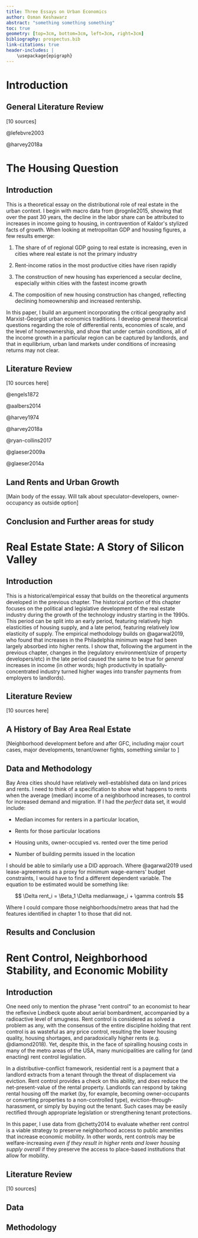 ```yaml
---
title: Three Essays on Urban Economics
author: Osman Keshawarz
abstract: "something something something"
toc: true
geometry: [top=3cm, bottom=3cm, left=3cm, right=3cm]
bibliography: prospectus.bib
link-citations: true
header-includes: |
    \usepackage{epigraph}
---
```


# Introduction

## General Literature Review

[10 sources]

@lefebvre2003

@harvey2018a

# The Housing Question 

## Introduction

This is a theoretical essay on the distributional role of real estate in the urban context. I begin with macro data from @rognlie2015, showing that over the past 30 years, the decline in the labor share can be attributed to increases in income going to housing, in contravention of Kaldor's stylized facts of growth. When looking at metropolitan GDP and housing figures, a few results emerge: 

1. The share of of regional GDP going to real estate is increasing, even in cities where real estate is not the primary industry

2. Rent-income ratios in the most productive cities have risen rapidly

3. The construction of new housing has experienced a secular decline, especially within cities with the fastest income growth

4. The composition of new housing construction has changed, reflecting declining homeownership and increased rentership.

In this paper, I build an argument incorporating the critical geography and Marxist-Georgist urban economics traditions. I develop general theoretical questions regarding the role of differential rents, economies of scale, and the level of homeownership, and show that under certain conditions, all of the income growth in a particular region can be captured by landlords, and that in equilibrium, urban land markets under conditions of increasing returns may not clear. 

## Literature Review

[10 sources here]

@engels1872

@aalbers2014

@harvey1974

@harvey2018a

@ryan-collins2017

@glaeser2009a

@glaeser2014a

## Land Rents and Urban Growth

[Main body of the essay. Will talk about speculator-developers, owner-occupancy as outside option]

## Conclusion and Further areas for study

# Real Estate State: A Story of Silicon Valley

## Introduction

This is a historical/empirical essay that builds on the theoretical arguments developed in the previous chapter. The historical portion of this chapter focuses on the political and legislative development of the real estate industry during the growth of the technology industry starting in the 1990s. This period can be split into an early period, featuring relatively high elasticities of housing supply, and a late period, featuring relatively low elasticity of supply. The empirical methodology builds on @agarwal2019, who found that increases in the Philadelphia minimum wage had been largely absorbed into higher rents. I show that, following the argument in the previous chapter, changes in the (regulatory environment/size of property developers/etc) in the late period caused the same to be true for *general* increases in income (in other words; high productivity in spatially-concentrated industry turned higher wages into transfer payments from employers to landlords). 

## Literature Review

[10 sources here]

## A History of Bay Area Real Estate

[Neighborhood development before and after GFC, including major court cases, major developments, tenant/owner fights, something similar to ]

## Data and Methodology

Bay Area cities should have relatively well-established data on land prices and rents. I need to think of a specification to show what happens to rents when the average (median) income of a neighborhood increases, to control for increased demand and migration. If I had the *perfect* data set, it would include:

* Median incomes for renters in a particular location,

* Rents for those particular locations

* Housing units, owner-occupied vs. rented over the time period

* Number of building permits issued in the location

I should be able to similarly use a DID approach. Where @agarwal2019 used lease-agreements as a proxy for minimum wage-earners' budget constraints, I would have to find a different dependent variable. The equation to be estimated would be something like:

$$ \Delta rent_i = \Beta_1 \Delta medianwage_i + \gamma controls $$

Where I could compare those neighborhoods/metro areas that had the features identified in chapter 1 to those that did not. 

## Results and Conclusion

# Rent Control, Neighborhood Stability, and Economic Mobility

## Introduction

One need only to mention the phrase "rent control" to an economist to hear the reflexive Lindbeck quote about aerial bombardment, accompanied by a radioactive level of smugness. Rent control is considered as solved a problem as any, with the consensus of the entire discipline holding that rent control is as wasteful as any price control, resulting the lower housing quality, housing shortages, and paradoxically higher rents (e.g. @diamond2018). Yet, despite this, in the face of spiralling housing costs in many of the metro areas of the USA, many municipalities are calling for (and enacting) rent control legislation. 

In a distributive-conflict framework, residential rent is a payment that a landlord extracts from a tenant through the threat of displacement via eviction. Rent control provides a check on this ability, and *does* reduce the net-present-value of the rental property. Landlords can respond by taking rental housing off the market (by, for example, becoming owner-occupants or converting properties to a non-controlled type), eviction-through-harassment, or simply by buying out the tenant. Such cases may be easily rectified through appropriate legislation or strengthening tenant protections. 

In this paper, I use data from @chetty2014 to evaluate whether rent control is a viable strategy to preserve neighborhood access to public amenities that increase economic mobility. In other words, rent controls may be welfare-increasing *even if they result in higher rents and lower housing supply overall* if they preserve the access to place-based institutions that allow for mobility.

## Literature Review

[10 sources]

## Data

## Methodology
